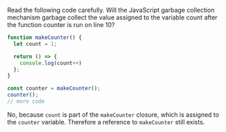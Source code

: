 Read the following code carefully. Will the JavaScript garbage collection mechanism garbage collect the value assigned to the variable count after the function counter is run on line 10?

```JavaScript
function makeCounter() {
  let count = 1;

  return () => {
    console.log(count++)
  };
}

const counter = makeCounter();
counter();
// more code
```

No, because `count` is part of the `makeCounter` closure, which is assigned to the `counter` variable. Therefore a reference to `makeCounter` still exists.
